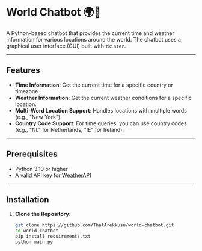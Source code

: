 # World Chatbot 🌍🤖

A Python-based chatbot that provides the current time and weather information for various locations around the world. The chatbot uses a graphical user interface (GUI) built with `tkinter`.

---

## Features
- **Time Information**: Get the current time for a specific country or timezone.
- **Weather Information**: Get the current weather conditions for a specific location.
- **Multi-Word Location Support**: Handles locations with multiple words (e.g., "New York").
- **Country Code Support**: For time queries, you can use country codes (e.g., "NL" for Netherlands, "IE" for Ireland).

---

## Prerequisites
- Python 3.10 or higher
- A valid API key for [WeatherAPI](https://www.weatherapi.com/)

---

## Installation

1. **Clone the Repository**:
   ```bash
   git clone https://github.com/ThatArekkusu/world-chatbot.git
   cd world-chatbot
   pip install requirements.txt
   python main.py